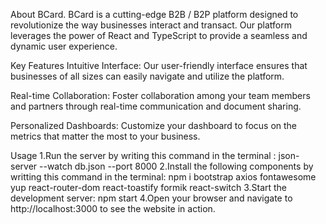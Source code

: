 About BCard.
BCard is a cutting-edge B2B / B2P platform designed to revolutionize the way businesses interact and transact.
Our platform leverages the power of React and TypeScript to provide a seamless and dynamic user experience.

Key Features
Intuitive Interface: Our user-friendly interface ensures that businesses of all sizes can easily navigate and utilize the platform.

Real-time Collaboration: Foster collaboration among your team members and partners through real-time communication and document sharing.

Personalized Dashboards: Customize your dashboard to focus on the metrics that matter the most to your business.

Usage
1.Run the server by writing this command in the terminal :
json-server --watch db.json --port 8000
2.Install the following components by writting this command in the terminal:
npm i bootstrap axios fontawesome yup react-router-dom react-toastify formik react-switch
3.Start the development server: npm start
4.Open your browser and navigate to http://localhost:3000 to see the website in action.
